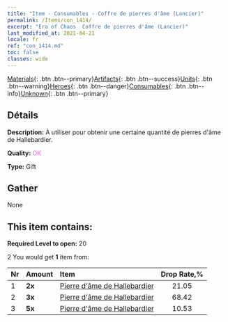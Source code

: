```yaml
---
title: "Item - Consumables - Coffre de pierres d'âme (Lancier)"
permalink: /Items/con_1414/
excerpt: "Era of Chaos  Coffre de pierres d'âme (Lancier)"
last_modified_at: 2021-04-21
locale: fr
ref: "con_1414.md"
toc: false
classes: wide
---
```

 [Materials](/fr/Items/){: .btn .btn--primary}[Artifacts](/fr/Items/Artifacts/){: .btn .btn--success}[Units](/fr/Items/Units/){: .btn .btn--warning}[Heroes](/fr/Items/Heroes/){: .btn .btn--danger}[Consumables](/fr/Items/Consumables/){: .btn .btn--info}[Unknown](/fr/Items/Unknown/){: .btn .btn--primary}

## Détails
 **Description:** À utiliser pour obtenir une certaine quantité de pierres d'âme de Hallebardier.

 **Quality:** <span style="color: #DA70D6">OK</span>

 **Type:** Gift

## Gather

  None

## This item contains:

 **Required Level to open:** 20

 2 You would get **1** item  from:

  | Nr | Amount |     Item    | Drop Rate,% |
  |:---|:-------|:------------|:---------:|
  | 1 |  **2x** | [Pierre d'âme de Hallebardier](/fr/Items/unt_282/) | 21.05 | 
  | 2 |  **3x** | [Pierre d'âme de Hallebardier](/fr/Items/unt_282/) | 68.42 | 
  | 3 |  **5x** | [Pierre d'âme de Hallebardier](/fr/Items/unt_282/) | 10.53 | 
